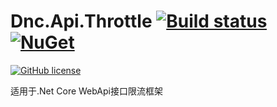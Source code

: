 # Dnc.Api.Throttle [![Build status](https://ci.appveyor.com/api/projects/status/8fj8htmkcudmel65?svg=true)](https://ci.appveyor.com/project/kulend/dnc-api-throttle) [![NuGet](https://img.shields.io/nuget/v/Nuget.Core.svg)](https://www.nuget.org/packages/Dnc.Api.Throttle/) 
[![GitHub license](https://img.shields.io/github/license/kulend/Dnc.Api.Throttle.svg)](https://github.com/kulend/Dnc.Api.Throttle/blob/master/LICENSE)

适用于.Net Core WebApi接口限流框架

